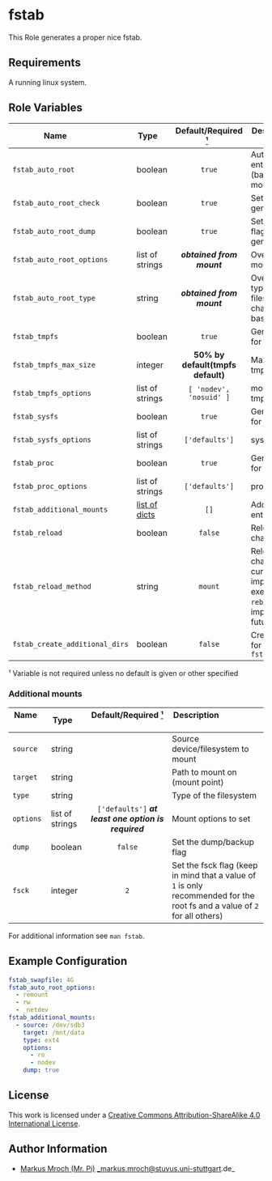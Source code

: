 # fstab

This Role generates a proper nice fstab.


## Requirements

A running linux system.


## Role Variables

| Name                           | Type                                | Default/Required [¹](#__required)   | Description                                                                                                                                      |
|--------------------------------|-------------------------------------|:-----------------------------------:|--------------------------------------------------------------------------------------------------------------------------------------------------|
| `fstab_auto_root`              | boolean                             | `true`                              | Auto generate a fstab entry for the root partion (based on current mount).                                                                       |
| `fstab_auto_root_check`        | boolean                             | `true`                              | Set the fsck flag for auto generated root entry                                                                                                  |
| `fstab_auto_root_dump`         | boolean                             | `true`                              | Set the dump/backup flag for the auto generated root entry                                                                                       |
| `fstab_auto_root_options`      | list of strings                     | ___obtained from mount___           | Overwrite the current mount options                                                                                                              |
| `fstab_auto_root_type`         | string                              | ___obtained from mount___           | Overwrites root mount type (useful for network filesystems, for ex. if you change a cifs to a nfs based backend)                                 |
| `fstab_tmpfs`                  | boolean                             | `true`                              | Generate a fstab entry for /tmp on a tmpfs                                                                                                       |
| `fstab_tmpfs_max_size`         | integer                             | **50% by default(tmpfs default)**   | Maximum size of the tmpfs                                                                                                                        |
| `fstab_tmpfs_options`          | list of strings                     | `[ 'nodev', 'nosuid' ]`             | mount options for the tmpfs                                                                                                                      |
| `fstab_sysfs`                  | boolean                             | `true`                              | Generate a fstab entry for sysfs                                                                                                                 |
| `fstab_sysfs_options`          | list of strings                     | `['defaults']`                      | sysfs mount options                                                                                                                              |
| `fstab_proc`                   | boolean                             | `true`                              | Generate a fstab entry for procfs                                                                                                                |
| `fstab_proc_options`           | list of strings                     | `['defaults']`                      | procfs mount options                                                                                                                             |
| `fstab_additional_mounts`      | [list of dicts](#additional-mounts) | `[]`                                | Add additional mount entries                                                                                                                     |
| `fstab_reload`                 | boolean                             | `false`                             | Reload config after changes                                                                                                                      |
| `fstab_reload_method`          | string                              | `mount`                             | Reload method for changes in fstab, currently only `mount` is implemented, which executes `mount -a`. `reboot` may be implemented in the future. |
| `fstab_create_additional_dirs` | boolean                             | `false`                             | Create the `target` path for each entry in `fstab_additional_mounts`                                                                             |

<a id="__required">¹</a> Variable is not required unless no default is given or other specified


### Additional mounts
| Name               | Type            |          Default/Required [¹](#__required)           | Description                                                                                                                |
|--------------------|-----------------|:----------------------------------------------------:|----------------------------------------------------------------------------------------------------------------------------|
| `source`           | string          |                                                      | Source device/filesystem to mount                                                                                          |
| `target`           | string          |                                                      | Path to mount on (mount point)                                                                                             |
| `type`             | string          |                                                      | Type of the filesystem                                                                                                     |
| `options`          | list of strings | `['defaults']` ___at least one option is required___ | Mount options to set                                                                                                       |
| `dump`             | boolean         |                        `false`                       | Set the dump/backup flag                                                                                                   |
| `fsck`             | integer         |                          `2`                         | Set the fsck flag (keep in mind that a value of `1` is only recommended for the root fs and a value of `2` for all others) |

For additional information see `man fstab`.


## Example Configuration

```yml
fstab_swapfile: 4G
fstab_auto_root_options:
  - remount
  - rw
  - _netdev
fstab_additional_mounts:
  - source: /dev/sdb3
    target: /mnt/data
    type: ext4
    options:
      - ro
      - nodev
    dump: true
```

## License

This work is licensed under a [Creative Commons Attribution-ShareAlike 4.0 International License](https://creativecommons.org/licenses/by-sa/4.0/).


## Author Information

- [Markus Mroch (Mr. Pi)](https://github.com/Mr-Pi) _markus.mroch@stuvus.uni-stuttgart.de_
